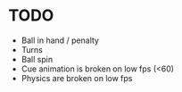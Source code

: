 # TODO
- Ball in hand / penalty
- Turns
- Ball spin
- Cue animation is broken on low fps (<60)
- Physics are broken on low fps
